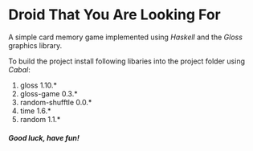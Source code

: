 # Droid That You Are Looking For

A simple card memory game implemented using *Haskell* and the *Gloss* graphics library.

To build the project install following libaries into the project folder using *Cabal*:

1. gloss 1.10.*
2. gloss-game 0.3.*
3. random-shufftle 0.0.*
4. time 1.6.*
5. random 1.1.*

#### *Good luck, have fun!*
